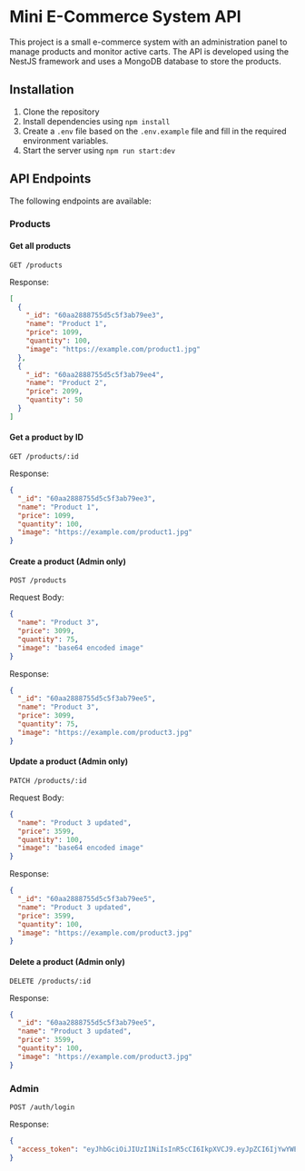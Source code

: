 

# Mini E-Commerce System API

This project is a small e-commerce system with an administration panel to manage products and monitor active carts. The API is developed using the NestJS framework and uses a MongoDB database to store the products. 

## Installation

1. Clone the repository
2. Install dependencies using `npm install`
3. Create a `.env` file based on the `.env.example` file and fill in the required environment variables.
4. Start the server using `npm run start:dev`

## API Endpoints

The following endpoints are available:

### Products

#### Get all products

`GET /products`

Response:

```json
[
  {
    "_id": "60aa2888755d5c5f3ab79ee3",
    "name": "Product 1",
    "price": 1099,
    "quantity": 100,
    "image": "https://example.com/product1.jpg"
  },
  {
    "_id": "60aa2888755d5c5f3ab79ee4",
    "name": "Product 2",
    "price": 2099,
    "quantity": 50
  }
]
```

#### Get a product by ID

`GET /products/:id`

Response:

```json
{
  "_id": "60aa2888755d5c5f3ab79ee3",
  "name": "Product 1",
  "price": 1099,
  "quantity": 100,
  "image": "https://example.com/product1.jpg"
}
```

#### Create a product (Admin only)

`POST /products`

Request Body:

```json
{
  "name": "Product 3",
  "price": 3099,
  "quantity": 75,
  "image": "base64 encoded image"
}
```

Response:

```json
{
  "_id": "60aa2888755d5c5f3ab79ee5",
  "name": "Product 3",
  "price": 3099,
  "quantity": 75,
  "image": "https://example.com/product3.jpg"
}
```

#### Update a product (Admin only)

`PATCH /products/:id`

Request Body:

```json
{
  "name": "Product 3 updated",
  "price": 3599,
  "quantity": 100,
  "image": "base64 encoded image"
}
```

Response:

```json
{
  "_id": "60aa2888755d5c5f3ab79ee5",
  "name": "Product 3 updated",
  "price": 3599,
  "quantity": 100,
  "image": "https://example.com/product3.jpg"
}
```

#### Delete a product (Admin only)

`DELETE /products/:id`

Response:

```json
{
  "_id": "60aa2888755d5c5f3ab79ee5",
  "name": "Product 3 updated",
  "price": 3599,
  "quantity": 100,
  "image": "https://example.com/product3.jpg"
}
```

### Admin
`POST /auth/login`

Response:
```json
{
  "access_token": "eyJhbGciOiJIUzI1NiIsInR5cCI6IkpXVCJ9.eyJpZCI6IjYwYWEyODg4NzU1ZDVjNWYzYWI3OWVlMyIsImlhdCI6MTYyNjQ2NjQ2OSwiZXhwIjoxNjI2"
}
```
